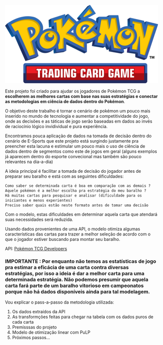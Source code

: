 ![pokemontcglogo](pkmn_images/pokemontcgbiglogo.png)

Este projeto foi criado para ajudar os jogadores de Pokémon TCG a **escolherem as melhores cartas com base nas suas estratégias e conectar as metodologias em ciência de dados dentro do Pokémon**.

O objetivo deste trabalho é tornar o cenário de pokémon um pouco mais inserido no mundo de tecnologia e aumentar a competitividade do jogo, onde as decisões e as táticas de jogo serão baseadas em dados ao invés de raciocínio lógico invidividual e pura experiência.

Encontramos pouca aplicação de dados na tomada de decisão dentro do cenário de E-Sports que este projeto está surgindo justamente pra preencher esta lacuna e estimular um pouco mais o uso de ciência de dados dentro de segmentos como este de jogos em geral (alguns exemplos já aparecem dentro do esporte convecional mas também são pouco relevantes na dia-a-dia) 

A ideia principal é facilitar a tomada de decisão do jogador antes de preparar seu baralho e está com as seguintes dificuldades:

    Como saber se determinada carta é boa em comparação com as demais ?
    Aquele pokémon é a melhor escolha pra estratégia do meu baralho ?
    Há muitas cartas para pesquisar e analisar (dificuldade para os iniciantes e menos experientes)
    Preciso saber quais estão neste formato antes de tomar uma decisão

Com o modelo, estas dificuldades em determinar aquela carta que atendará suas necessidades será reduzida.

Usando dados provenientes de uma API, o modelo otimiza algumas características das cartas para trazer a melhor seleção de acordo com o que o jogador estiver buscando para montar seu baralho.

API: [Pokémon TCG Developers](https://pokemontcg.io/)


### IMPORTANTE : Por enquanto não temos as estatísticas de jogo pra estimar a eficácia de uma carta contra diversas estratégias, por isso a ideia é dar a melhor carta para uma determinada estratégia. Não podemos presumir que aquela carta fará parte de um baralho vitorioso em campeonatos porque não há dados disponíveis ainda para tal modelagem.

 
Vou explicar o pass-a-passo da metodologia utilizada:

1. Os dados extraídos da API
2. As transformções feitas para chegar na tabela com os dados puros de cada carta
3. Premisssas do projeto
4. Modelo de otimização linear com PuLP
5. Próximos passos...

